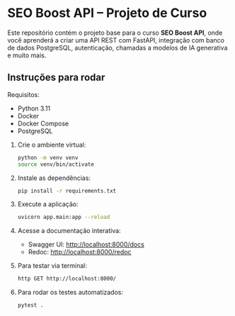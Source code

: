 # SEO Boost API – Projeto de Curso

Este repositório contém o projeto base para o curso **SEO Boost API**,
onde você aprenderá a criar uma API REST com FastAPI,
integração com banco de dados PostgreSQL,
autenticação, chamadas a modelos de IA generativa e muito mais.

## Instruções para rodar

Requisitos:

- Python 3.11
- Docker
- Docker Compose
- PostgreSQL

1. Crie o ambiente virtual:

   ```bash
   python -m venv venv
   source venv/bin/activate
   ```

2. Instale as dependências:

   ```bash
   pip install -r requirements.txt
   ```

3. Execute a aplicação:

   ```bash
   uvicorn app.main:app --reload

    ```

4. Acesse a documentação interativa:
   - Swagger UI: <http://localhost:8000/docs>
   - Redoc: <http://localhost:8000/redoc>

5. Para testar via terminal:

    ```bash
    http GET http://localhost:8000/
    ```

6. Para rodar os testes automatizados:

    ```bash
    pytest .
    ```

